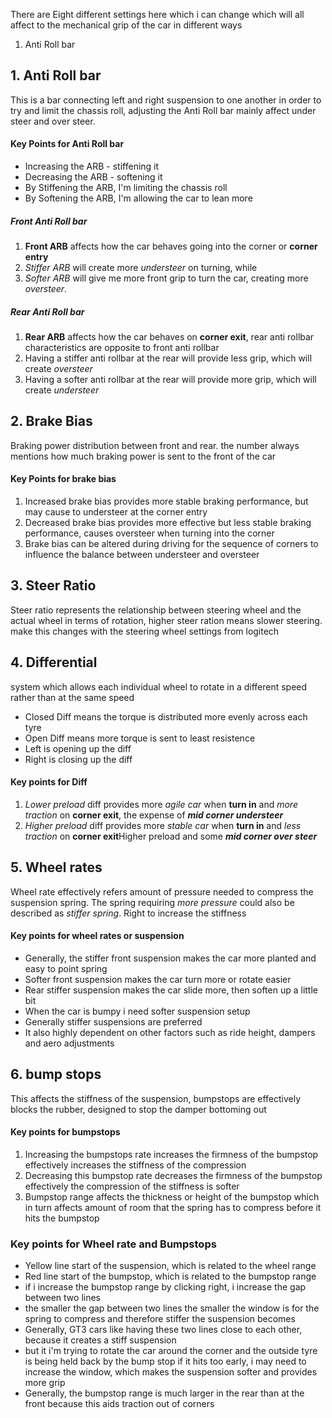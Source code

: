 There are Eight different settings here which i can change which will all affect to the mechanical grip of the car in different ways
1. Anti Roll bar

## 1. Anti Roll bar
This is a bar connecting left and right suspension to one another in order to try and limit the chassis roll, adjusting the Anti Roll bar mainly affect under steer and over steer. 

#### Key Points for Anti Roll bar
- Increasing the ARB - stiffening it 
- Decreasing the ARB - softening it 
- By Stiffening the ARB, I'm limiting the chassis roll
- By Softening the ARB, I'm allowing the car to lean more
##### Front Anti Roll bar
1. **Front ARB** affects how the car behaves going into the corner or **corner entry**
2. *Stiffer ARB* will create more *understeer* on turning, while 
3. *Softer ARB* will give me more front grip to turn the car, creating more *oversteer*.
##### Rear Anti Roll bar
1. **Rear ARB** affects how the car behaves on **corner exit**, rear anti rollbar characteristics are opposite to front anti rollbar
2. Having a stiffer anti rollbar at the rear will provide less grip, which will create *oversteer*
3. Having a softer  anti rollbar at the rear will provide more grip, which will create *understeer*

## 2. Brake Bias
Braking power distribution between front and rear. the number always mentions how much braking power is sent to the front of the car

#### Key Points for brake bias
1. Increased brake bias provides more stable braking performance, but may cause to understeer at the corner entry
2. Decreased brake bias provides more effective but less stable braking performance, causes oversteer when turning into the corner
3. Brake bias can be altered during driving for the sequence of corners to influence the balance between understeer and oversteer

## 3. Steer Ratio
Steer ratio represents the relationship between steering wheel and the actual wheel in terms of rotation, higher steer ration means slower steering. make this changes with the steering wheel settings from logitech

## 4. Differential
system which allows each individual wheel to rotate in a different speed rather than at the same speed
- Closed Diff means the torque is distributed more evenly across each tyre
- Open Diff means more torque is sent to least resistence
- Left is opening up the diff
- Right is closing up the diff
#### Key points for Diff
1. *Lower preload* diff provides more *agile car* when **turn in** and *more traction* on **corner exit**, the expense of ***mid corner understeer***
2. *Higher preload* diff provides more *stable car* when **turn in** and *less traction* on **corner exit**Higher preload and some ***mid corner over steer***

## 5. Wheel rates 
Wheel rate effectively refers amount of pressure needed to compress the suspension spring. The spring requiring *more pressure* could also be described as *stiffer spring*. Right to increase the stiffness
#### Key points for wheel rates or suspension
- Generally, the stiffer front suspension makes the car more planted and easy to point spring
- Softer front suspension makes the car turn more or rotate easier
- Rear stiffer suspension makes the car slide more, then soften up a little bit
- When the car is bumpy i need softer suspension setup
- Generally stiffer suspensions are preferred
- It also highly dependent on other factors such as ride height, dampers and aero adjustments
## 6. bump stops
This affects the stiffness of the suspension, bumpstops are effectively blocks the rubber, designed to stop the damper bottoming out
#### Key points for bumpstops
1. Increasing the bumpstops rate increases the  firmness of the bumpstop effectively increases the stiffness of the compression
2. Decreasing this bumpstop rate decreases the firmness of the bumpstop effectively the compression of the stiffness is softer
3. Bumpstop range affects the thickness or height of the bumpstop which in turn affects amount of room that the spring has to compress before it hits the bumpstop

### Key points for Wheel rate and Bumpstops
- Yellow line start of the suspension, which is related to the wheel range
- Red line start of the bumpstop, which is related to the bumpstop range
- if i increase the bumpstop range by clicking right, i increase the gap between two lines
- the smaller the gap between two lines the smaller the window is for the spring to compress and therefore stiffer the suspension becomes
- Generally, GT3 cars like having these two lines close to each other, because it creates a stiff suspension
- but it i'm trying to rotate the car around the corner and the outside tyre is being held back by the bump stop if it hits too early, i may need to increase the window, which makes the suspension softer and provides more grip
- Generally, the bumpstop range is much larger in the rear than at the front because this aids traction out of corners